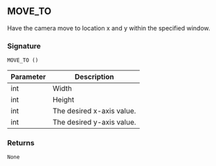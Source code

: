 ## MOVE\_TO

Have the camera move to location x and y within the specified window.


### Signature

`MOVE_TO ()`


| Parameter | Description |
| --- | --- |
| int | Width |
| int | Height |
| int | The desired  x-axis value. |
| int | The desired  y-axis value. |


### Returns

`None`